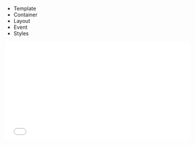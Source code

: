 * Template
* Container
* Layout
* Event
* Styles
<iframe height='268' scrolling='no' src='//codepen.io/walkingtree/embed/EVddva/?height=268&theme-id=0&default-tab=result' frameborder='no' allowtransparency='true' allowfullscreen='true' style='width: 100%;'>See the Pen <a href='http://codepen.io/walkingtree/pen/EVddva/'>Bee</a> by Walking Tree (<a href='http://codepen.io/walkingtree'>@walkingtree</a>) on <a href='http://codepen.io'>CodePen</a>.
</iframe>
